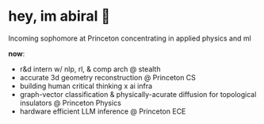 # hey, im abiral 🐝

Incoming sophomore at Princeton concentrating in applied physics and ml

**now**: 
- r&d intern w/ nlp, rl, & comp arch @ stealth
- accurate 3d geometry reconstruction @ Princeton CS
- building human critical thinking x ai infra
- graph-vector classification & physically-acurate diffusion for topological insulators @ Princeton Physics
- hardware efficient LLM inference @ Princeton ECE
